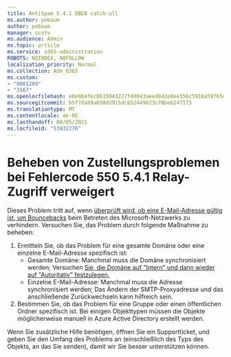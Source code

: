 ```yaml
---
title: AntiSpam 5.4.1 DBEB catch-all
ms.author: pebaum
author: pebaum
manager: scotv
ms.audience: Admin
ms.topic: article
ms.service: o365-administration
ROBOTS: NOINDEX, NOFOLLOW
localization_priority: Normal
ms.collection: Adm_O365
ms.custom:
- "9001209"
- "3167"
ms.openlocfilehash: e0e9b4fec0615943227f40043aeed842e8ee556c5916a59f65e79ce121ec9547
ms.sourcegitcommit: b5f7da89a650d2915dc652449623c78be6247175
ms.translationtype: MT
ms.contentlocale: de-DE
ms.lasthandoff: 08/05/2021
ms.locfileid: "53932276"
---
```

# <a name="fix-delivery-issues-for-error-code-550-541-relay-access-denied"></a>Beheben von Zustellungsproblemen bei Fehlercode 550 5.4.1 Relay-Zugriff verweigert

Dieses Problem tritt auf, wenn [überprüft wird, ob eine E-Mail-Adresse gültig ist, um Bouncebacks](https://docs.microsoft.com/exchange/mail-flow-best-practices/use-directory-based-edge-blocking) beim Betreten des Microsoft-Netzwerks zu verhindern. Versuchen Sie, das Problem durch folgende Maßnahme zu beheben:

1. Ermitteln Sie, ob das Problem für eine gesamte Domäne oder eine einzelne E-Mail-Adresse spezifisch ist:
    - Gesamte Domäne: Manchmal muss die Domäne synchronisiert werden; Versuchen [Sie, die Domäne auf "Intern" und dann wieder auf "Autoritativ" festzulegen.](https://docs.microsoft.com/exchange/mail-flow-best-practices/manage-accepted-domains/manage-accepted-domains)
    - Einzelne E-Mail-Adresse: Manchmal muss die Adresse synchronisiert werden; Das Ändern der SMTP-Proxyadresse und das anschließende Zurückwechseln kann hilfreich sein.
2. Bestimmen Sie, ob das Problem für eine Gruppe oder einen öffentlichen Ordner spezifisch ist. Bei einigen Objekttypen müssen die Objekte möglicherweise manuell in Azure Active Directory erstellt werden.

Wenn Sie zusätzliche Hilfe benötigen, öffnen Sie ein Supportticket, und geben Sie den Umfang des Problems an (einschließlich des Typs des Objekts, an das Sie senden), damit wir Sie besser unterstützen können.